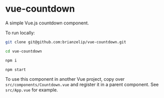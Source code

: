 # vue-countdown

A simple Vue.js countdown component.

To run locally:

```bash
git clone git@github.com:brianzelip/vue-countdown.git

cd vue-countdown

npm i

npm start
```

To use this component in another Vue project, copy over `src/components/Countdown.vue` and register it in a parent component. See `src/App.vue` for example.
